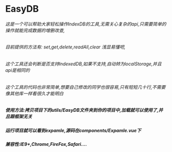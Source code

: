 # EasyDB

###### 这是一个可以帮助大家轻松操作IndexDB的工具,无需关心复杂的api,只需要简单的操作就能完成数据的增删改查,

###### 目前提供的方法有: set,get,delete,readAll,clear 浅显易懂吧,

###### 这个工具还会判断是否支持IndexedDB,如果不支持,自动转为localStorage,并且api是相同的

###### 这个工具的代码也非常简单,想要自己修改的同学也很容易,只有短短几十行,不需要像其他库一样看很久才能明白

##### 使用方法:拷贝项目下的utils/EasyDB文件夹到你的项目中,加载就可以使用了,并且跟框架无关

##### 运行项目就可以看到expamle,源码在components/Expamle.vue下

##### 兼容性:IE9+,Chrome,FireFox,Safari....

